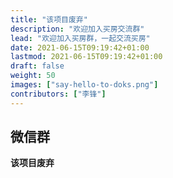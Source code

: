 ```yaml
---
title: "该项目废弃"
description: "欢迎加入买房交流群"
lead: "欢迎加入买房群，一起交流买房"
date: 2021-06-15T09:19:42+01:00
lastmod: 2021-06-15T09:19:42+01:00
draft: false
weight: 50
images: ["say-hello-to-doks.png"]
contributors: ["李锋"]
---
```



## 微信群

**该项目废弃**


